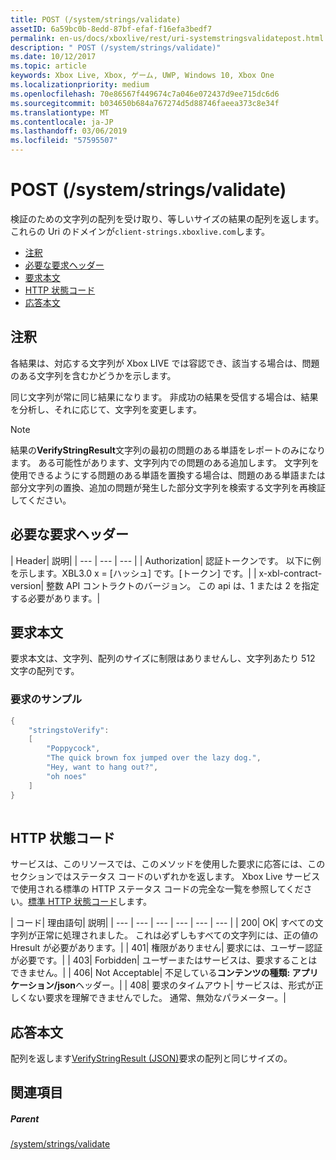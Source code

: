 ```yaml
---
title: POST (/system/strings/validate)
assetID: 6a59bc0b-8edd-87bf-efaf-f16efa3bedf7
permalink: en-us/docs/xboxlive/rest/uri-systemstringsvalidatepost.html
description: " POST (/system/strings/validate)"
ms.date: 10/12/2017
ms.topic: article
keywords: Xbox Live, Xbox, ゲーム, UWP, Windows 10, Xbox One
ms.localizationpriority: medium
ms.openlocfilehash: 70e86567f449674c7a046e072437d9ee715dc6d6
ms.sourcegitcommit: b034650b684a767274d5d88746faeea373c8e34f
ms.translationtype: MT
ms.contentlocale: ja-JP
ms.lasthandoff: 03/06/2019
ms.locfileid: "57595507"
---
```

# <a name="post-systemstringsvalidate"></a>POST (/system/strings/validate)
検証のための文字列の配列を受け取り、等しいサイズの結果の配列を返します。 これらの Uri のドメインが`client-strings.xboxlive.com`します。
 
  * [注釈](#ID4EV)
  * [必要な要求ヘッダー](#ID4EIB)
  * [要求本文](#ID4ELC)
  * [HTTP 状態コード](#ID4E4C)
  * [応答本文](#ID4ETF)
 
<a id="ID4EV"></a>

 
## <a name="remarks"></a>注釈
 
各結果は、対応する文字列が Xbox LIVE では容認でき、該当する場合は、問題のある文字列を含むかどうかを示します。
 
同じ文字列が常に同じ結果になります。 非成功の結果を受信する場合は、結果を分析し、それに応じて、文字列を変更します。
 
 

> [!NOTE] 
> 結果の<b>VerifyStringResult</b>文字列の最初の問題のある単語をレポートのみになります。 ある可能性があります、文字列内での問題のある追加します。 文字列を使用できるようにする問題のある単語を置換する場合は、問題のある単語または部分文字列の置換、追加の問題が発生した部分文字列を検索する文字列を再検証してください。  

 
  
<a id="ID4EIB"></a>

 
## <a name="required-request-headers"></a>必要な要求ヘッダー
 
| Header| 説明| 
| --- | --- | --- | 
| Authorization| 認証トークンです。 以下に例を示します。XBL3.0 x = [ハッシュ] です。[トークン] です。| 
| x-xbl-contract-version| 整数 API コントラクトのバージョン。 この api は、1 または 2 を指定する必要があります。| 
  
<a id="ID4ELC"></a>

 
## <a name="request-body"></a>要求本文
 
要求本文は、文字列、配列のサイズに制限はありませんし、文字列あたり 512 文字の配列です。
 
<a id="ID4ETC"></a>

 
### <a name="sample-request"></a>要求のサンプル
 

```cpp
{
    "stringstoVerify":
    [
        "Poppycock",
        "The quick brown fox jumped over the lazy dog.",
        "Hey, want to hang out?",
        "oh noes"
    ]
}
      
```

   
<a id="ID4E4C"></a>

 
## <a name="http-status-codes"></a>HTTP 状態コード
 
サービスは、このリソースでは、このメソッドを使用した要求に応答には、このセクションではステータス コードのいずれかを返します。 Xbox Live サービスで使用される標準の HTTP ステータス コードの完全な一覧を参照してください。[標準 HTTP 状態コード](../../additional/httpstatuscodes.md)します。
 
| コード| 理由語句| 説明| 
| --- | --- | --- | --- | --- | --- | 
| 200| OK| すべての文字列が正常に処理されました。 これは必ずしもすべての文字列には、正の値の Hresult が必要があります。| 
| 401| 権限がありません| 要求には、ユーザー認証が必要です。| 
| 403| Forbidden| ユーザーまたはサービスは、要求することはできません。| 
| 406| Not Acceptable| 不足している<b>コンテンツの種類: アプリケーション/json</b>ヘッダー。| 
| 408| 要求のタイムアウト| サービスは、形式が正しくない要求を理解できませんでした。 通常、無効なパラメーター。| 
  
<a id="ID4ETF"></a>

 
## <a name="response-body"></a>応答本文
 
配列を返します[VerifyStringResult (JSON)](../../json/json-verifystringresult.md)要求の配列と同じサイズの。
  
<a id="ID4EAG"></a>

 
## <a name="see-also"></a>関連項目
 
<a id="ID4ECG"></a>

 
##### <a name="parent"></a>Parent 

[/system/strings/validate](uri-systemstringsvalidate.md)

   